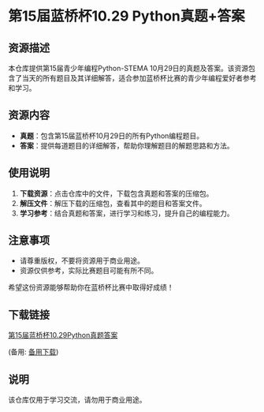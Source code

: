# 第15届蓝桥杯10.29 Python真题+答案

## 资源描述

本仓库提供第15届青少年编程Python-STEMA 10月29日的真题及答案。该资源包含了当天的所有题目及其详细解答，适合参加蓝桥杯比赛的青少年编程爱好者参考和学习。

## 资源内容

- **真题**：包含第15届蓝桥杯10月29日的所有Python编程题目。
- **答案**：提供每道题目的详细解答，帮助你理解题目的解题思路和方法。

## 使用说明

1. **下载资源**：点击仓库中的文件，下载包含真题和答案的压缩包。
2. **解压文件**：解压下载的压缩包，查看其中的题目和答案文件。
3. **学习参考**：结合真题和答案，进行学习和练习，提升自己的编程能力。

## 注意事项

- 请尊重版权，不要将资源用于商业用途。
- 资源仅供参考，实际比赛题目可能有所不同。

希望这份资源能够帮助你在蓝桥杯比赛中取得好成绩！

## 下载链接
[第15届蓝桥杯10.29Python真题答案](https://pan.quark.cn/s/25118d9d8c88) 

(备用: [备用下载](https://pan.baidu.com/s/1h9-6BaW9BOrbR8zha6UXdQ?pwd=1234))

## 说明

该仓库仅用于学习交流，请勿用于商业用途。

